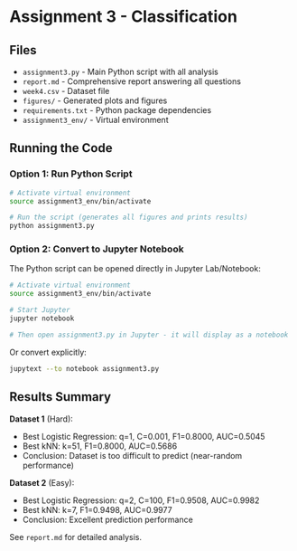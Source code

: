 # Assignment 3 - Classification

## Files

- `assignment3.py` - Main Python script with all analysis
- `report.md` - Comprehensive report answering all questions
- `week4.csv` - Dataset file
- `figures/` - Generated plots and figures
- `requirements.txt` - Python package dependencies
- `assignment3_env/` - Virtual environment

## Running the Code

### Option 1: Run Python Script
```bash
# Activate virtual environment
source assignment3_env/bin/activate

# Run the script (generates all figures and prints results)
python assignment3.py
```

### Option 2: Convert to Jupyter Notebook
The Python script can be opened directly in Jupyter Lab/Notebook:

```bash
# Activate virtual environment
source assignment3_env/bin/activate

# Start Jupyter
jupyter notebook

# Then open assignment3.py in Jupyter - it will display as a notebook
```

Or convert explicitly:
```bash
jupytext --to notebook assignment3.py
```

## Results Summary

**Dataset 1** (Hard):
- Best Logistic Regression: q=1, C=0.001, F1=0.8000, AUC=0.5045
- Best kNN: k=51, F1=0.8000, AUC=0.5686
- Conclusion: Dataset is too difficult to predict (near-random performance)

**Dataset 2** (Easy):
- Best Logistic Regression: q=2, C=100, F1=0.9508, AUC=0.9982
- Best kNN: k=7, F1=0.9498, AUC=0.9977
- Conclusion: Excellent prediction performance

See `report.md` for detailed analysis.

